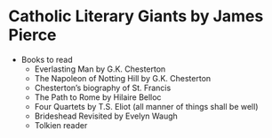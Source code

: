
# Catholic Literary Giants by James Pierce

* Books to read
    * Everlasting Man by G.K. Chesterton
    * The Napoleon of Notting Hill by G.K. Chesterton
    * Chesterton’s biography of St. Francis
    * The Path to Rome by Hilaire Belloc
    * Four Quartets by T.S. Eliot (all manner of things shall be well)
    * Brideshead Revisited by Evelyn Waugh
    * Tolkien reader
